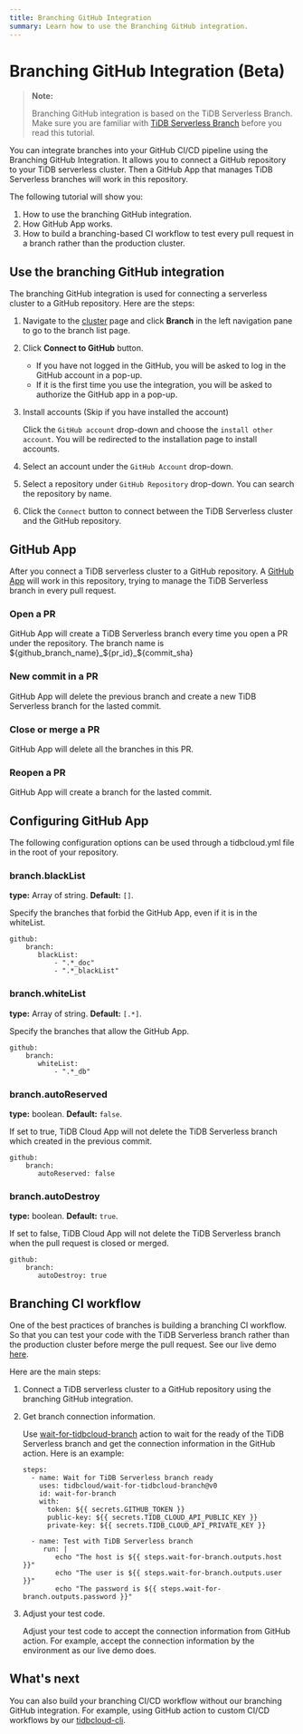 ```yaml
---
title: Branching GitHub Integration
summary: Learn how to use the Branching GitHub integration.
---
```


# Branching GitHub Integration (Beta)

> **Note:**
>
> Branching GitHub integration is based on the TiDB Serverless Branch. Make sure you are familiar with [TiDB Serverless Branch](/tidb-cloud/branch-overview.md) before you read this tutorial.

You can integrate branches into your GitHub CI/CD pipeline using the Branching GitHub Integration. It allows you to connect a GitHub repository to your TiDB serverless cluster. Then a GitHub App that manages TiDB Serverless branches will work in this repository.

The following tutorial will show you:

1. How to use the branching GitHub integration.
2. How GitHub App works.
3. How to build a branching-based CI workflow to test every pull request in a branch rather than the production cluster.

## Use the branching GitHub integration

The branching GitHub integration is used for connecting a serverless cluster to a GitHub repository. Here are the steps:

1. Navigate to the [cluster](https://tidbcloud.com/console/clusters) page and click **Branch** in the left navigation pane to go to the branch list page.

2. Click **Connect to GitHub** button.
    - If you have not logged in the GitHub, you will be asked to log in the GitHub account in a pop-up.
    - If it is the first time you use the integration, you will be asked to authorize the GitHub app in a pop-up.
    
3. Install accounts (Skip if you have installed the account)

   Click the `GitHub account` drop-down and choose the `install other account`. You will be redirected to the installation page to install accounts.

4. Select an account under the `GitHub Account` drop-down.

5. Select a repository under `GitHub Repository` drop-down. You can search the repository by name.

6. Click the `Connect` button to connect between the TiDB Serverless cluster and the GitHub repository.

## GitHub App

After you connect a TiDB serverless cluster to a GitHub repository. A [GitHub App](https://github.com/apps/tidb-cloud-branching) will work in this repository, trying to manage the TiDB Serverless branch in every pull request.

### Open a PR

GitHub App will create a TiDB Serverless branch every time you open a PR under the repository. The branch name is ${github_branch_name}_${pr_id}_${commit_sha}

### New commit in a PR

GitHub App will delete the previous branch and create a new TiDB Serverless branch for the lasted commit.

### Close or merge a PR

GitHub App will delete all the branches in this PR.

### Reopen a PR

GitHub App will create a branch for the lasted commit.

## Configuring GitHub App

The following configuration options can be used through a tidbcloud.yml file in the root of your repository.

### branch.blackList

**type:** Array of string. **Default:** `[]`.

Specify the branches that forbid the GitHub App, even if it is in the whiteList.

```
github:
    branch:
       blackList:
           - ".*_doc"
           - ".*_blackList"
```

### branch.whiteList

**type:** Array of string. **Default:** `[.*]`.

Specify the branches that allow the GitHub App.

```
github:
    branch:
       whiteList: 
           - ".*_db"
```

### branch.autoReserved

**type:** boolean. **Default:** `false`.

If set to true, TiDB Cloud App will not delete the TiDB Serverless branch which created in the previous commit.

```
github:
    branch:
       autoReserved: false
```

### branch.autoDestroy

**type:** boolean. **Default:** `true`.

If set to false, TiDB Cloud App will not delete the TiDB Serverless branch when the pull request is closed or merged.

```
github:
    branch:
       autoDestroy: true
```

## Branching CI workflow

One of the best practices of branches is building a branching CI workflow. So that you can test your code with the TiDB Serverless branch rather than the production cluster before merge the pull request. See our live demo [here](https://github.com/shiyuhang0/tidbcloud-branch-gorm-example).

Here are the main steps:

1. Connect a TiDB serverless cluster to a GitHub repository using the branching GitHub integration.

2. Get branch connection information.

   Use [wait-for-tidbcloud-branch](https://github.com/tidbcloud/wait-for-tidbcloud-branch) action to wait for the ready of the TiDB Serverless branch and get the connection information in the GitHub action. Here is an example:
   
   ```
   steps:
     - name: Wait for TiDB Serverless branch ready
       uses: tidbcloud/wait-for-tidbcloud-branch@v0
       id: wait-for-branch
       with:
         token: ${{ secrets.GITHUB_TOKEN }}
         public-key: ${{ secrets.TIDB_CLOUD_API_PUBLIC_KEY }}
         private-key: ${{ secrets.TIDB_CLOUD_API_PRIVATE_KEY }}
   
     - name: Test with TiDB Serverless branch
        run: |
           echo "The host is ${{ steps.wait-for-branch.outputs.host }}"
           echo "The user is ${{ steps.wait-for-branch.outputs.user }}"
           echo "The password is ${{ steps.wait-for-branch.outputs.password }}"
   ```

3. Adjust your test code.

   Adjust your test code to accept the connection information from GitHub action. For example, accept the connection information by the environment as our live demo does.

## What's next

You can also build your branching CI/CD workflow without our branching GitHub integration. For example, using GitHub action to custom CI/CD workflows by our [tidbcloud-cli](https://github.com/tidbcloud/setup-tidbcloud-cli).
